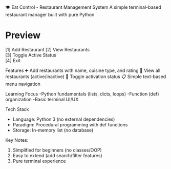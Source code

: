 🍽️ Eat Control - Restaurant Management System
A simple terminal-based restaurant manager built with pure Python

# Preview
[1] Add Restaurant
[2] View Restaurants  
[3] Toggle Active Status  
[4] Exit

Features
➕ Add restaurants with name, cuisine type, and rating
👀 View all restaurants (active/inactive)
🔄 Toggle activation status
📋 Simple text-based menu navigation


Learning Focus
-Python fundamentals (lists, dicts, loops)
-Function (def) organization
-Basic terminal UI/UX

Tech Stack
- Language: Python 3 (no external dependencies)
- Paradigm: Procedural programming with def functions
- Storage: In-memory list (no database)

Key Notes:
1. Simplified for beginners (no classes/OOP)
2. Easy to extend (add search/filter features)
3. Pure terminal experience
